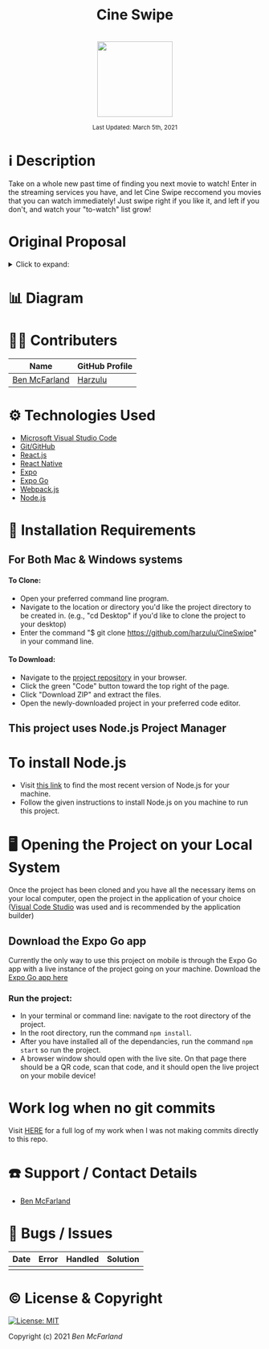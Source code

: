 # <div align="center">Cine Swipe</div>

<p align="center">
    <br>
    <a href="https://github.com/Harzulu">
        <img src="https://avatars3.githubusercontent.com/u/55816973?s=460&u=46b7375105009121ce5ce53643553fef0ba2be14&v=4" width="150px" height="auto">
    </a>
</p>

<p align="center">
  <small>Last Updated: March 5th, 2021</small>
</p>

# ℹ️ Description

Take on a whole new past time of finding you next movie to watch! Enter in the streaming services you have, and let Cine Swipe reccomend you movies that you can watch immediately! Just swipe right if you like it, and left if you don't, and watch your "to-watch" list grow!

# Original Proposal

<details>
  <summary>Click to expand:</summary>

    Name of Student:
    Benjamin McFarland

    Name of Project:
    Stream Dating!

    Project's Purpose or Goal: (What will it do for users?)
    A dating-type app, but for movies and TV shows only available on the streaming platforms you currently have.

    List the absolute minimum features the project requires to meet this purpose or goal:
    An app that can compile a list of movies the user has said they are interested in. The app would only recommend/show movies or shows that are on the streaming services the user states. 

    What tools, frameworks, libraries, APIs, modules, and/or other resources (whatever is specific to your track, and your language) will you use to create this MVP? List them all here. Be specific.
    I know I will probably use the IMDb API to get movie and TV shows information with the streaming platforms they are on, however, there are other APIs out there that have this same information I might use instead. 

    The program itself will mostly rely on React native, possibly using Redux or other libraries or frameworks that we will learn coming up to make this a functional program.

    I might have to use C#, .NET, and MySQL as a back-end database, but I am not entirely sure yet how needed that side will be.

    If you finish developing the minimum viable product (MVP) with time to spare, what will you work on next? Describe these features here: Be specific.
    My next goal would be to have "friends" with features to see movies or shows both users are interested in, as well as messaging, or sending movie/show recommendations.

    Another feature could be where the user can change a setting to see all movies and TV shows, not just from their streaming services.

    I would also like to see if I could make use of some type of AI API to help recommend movies better, but that is a very big stretch goal.

    What additional tools, frameworks, libraries, APIs, or other resources will these additional features require?
    Google or Microsoft AI API if I want to try and add any type of extra power for the recommendations. 

    I will almost certainly have to have the C# back end with identity to hold user login if I want the "friends" feature.

    Is there anything else you'd like your instructor to know?
    I really want to get this as a mobile app, however, if I can't figure out React Native enough in time, I might make it as a website. But I have been looking into React Native a lot recently to try and learn before I start working on it.

</details>

# 📊 Diagram

# 🧑‍💻 Contributers

| Name | GitHub Profile |
|------|----------------|
| [Ben McFarland](https://www.linkedin.com/in/benjamin-mcf/) | [Harzulu](https://github.com/harzulu)|

# ⚙️ Technologies Used

* <a href="https://code.visualstudio.com/">Microsoft Visual Studio Code</a>
* <a href="https://github.com/">Git/GitHub</a>
* <a href="https://reactjs.org/">React.js</a>
* <a href="https://reactnative.dev/">React Native</a>
* <a href="https://expo.io/">Expo</a>
* <a href="https://apps.apple.com/us/app/expo-go/id982107779">Expo Go</a>
* <a href="https://webpack.js.org/">Webpack.js</a>
* <a href="https://nodejs.org/en/">Node.js</a>

# 💾 Installation Requirements

## For Both Mac & Windows systems

#### To Clone:
- Open your preferred command line program.
- Navigate to the location or directory you'd like the project directory to be created in. (e.g., "cd Desktop" if you'd like to clone the project to your desktop)
- Enter the command "$ git clone https://github.com/harzulu/CineSwipe" in your command line.

#### To Download:
- Navigate to the [project repository](https://github.com/harzulu/CineSwipe) in your browser.
- Click the green "Code" button toward the top right of the page.
- Click "Download ZIP" and extract the files.
- Open the newly-downloaded project in your preferred code editor.

## **This project uses Node.js Project Manager**

# To install Node.js

- Visit <a href="https://nodejs.org/en/download/">this link</a> to find the most recent version of Node.js for your machine.
- Follow the given instructions to install Node.js on you machine to run this project.

# 🖥️ Opening the Project on your Local System

Once the project has been cloned and you have all the necessary items on your local computer, open the project in the application of your choice (<a href="https://code.visualstudio.com/">Visual Code Studio</a> was used and is recommended by the application builder)

## Download the Expo Go app

Currently the only way to use this project on mobile is through the Expo Go app with a live instance of the project going on your machine. Download the <a href="https://apps.apple.com/us/app/expo-go/id982107779">Expo Go app here</a>

### Run the project:

- In your terminal or command line: navigate to the root directory of the project.
- In the root directory, run the command `npm install`.
- After you have installed all of the dependancies, run the command `npm start` so run the project.
- A browser window should open with the live site. On that page there should be a QR code, scan that code, and it should open the live project on your mobile device!

# Work log when no git commits

Visit <a href="https://docs.google.com/document/d/1_qQ38JIwrzM6LYjI4_TNoufFSQqPGigdfS_MusOaGZ8/edit?usp=sharing">HERE</a> for a full log of my work when I was not making commits directly to this repo.

# ☎️ Support / Contact Details

* [Ben McFarland](mailto:benrmcfarland@gmail.com)

# 🐛 Bugs / Issues

| Date | Error | Handled | Solution |
| :------------- | :------------- | :------------- | :------------- |
|  |  |  |  |

# ©️ License & Copyright

[![License: MIT](https://img.shields.io/badge/License-MIT-yellow.svg)](https://opensource.org/licenses/MIT)

Copyright (c) 2021 *_Ben McFarland_*